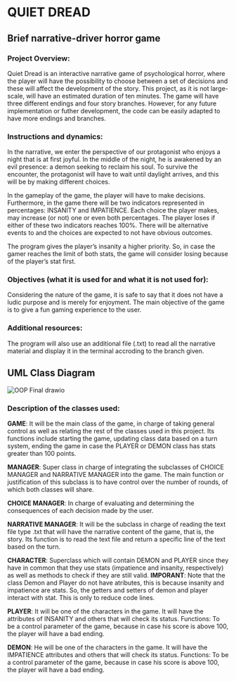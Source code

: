 # QUIET DREAD
## Brief narrative-driver horror game

### Project Overview:
Quiet Dread is an interactive narrative game of psychological horror, where the player will have the possibility to choose between a set of decisions and these will affect the development of the story. This project, as it is not large-scale, will have an estimated duration of ten minutes. 
The game will have three different endings and four story branches. However, for any future implementation or futher development, the code can be easily adapted to have more endings and branches. 

### Instructions and dynamics:
In the narrative, we enter the perspective of our protagonist who enjoys a night that is at first joyful. In the middle of the night, he is awakened by an evil presence: a demon seeking to reclaim his soul. To survive the encounter, the protagonist will have to wait until daylight arrives, and this will be by making different choices.

In the gameplay of the game, the player will have to make decisions. Furthermore, in the game there will be two indicators represented in percentages: INSANITY and IMPATIENCE. Each choice the player makes, may increase (or not) one or even both percentages. The player loses if either of these two indicators reaches 100%. There will be alternative events to and the choices are expected to not have obvious outcomes.

The program gives the player’s insanity a higher priority. So, in case the gamer reaches the limit of both stats, the game will consider losing because of the player’s stat first. 

### Objectives (what it is used for and what it is not used for):
Considering the nature of the game, it is safe to say that it does not have a ludic purpose and is merely for enjoyment. The main objective of the game is to give a fun gaming experience to the user. 

### Additional resources:
The program will also use an additional file (.txt) to read all the narrative material and display it in the terminal accroding to the branch given. 

## UML Class Diagram
![OOP Final drawio](https://github.com/user-attachments/assets/53f3ddde-ec6e-4c04-8436-36654c93fb47)

### Description of the classes used:

**GAME**: It will be the main class of the game, in charge of taking general control as well as relating the rest of the classes used in this project. Its functions include starting the game, updating class data based on a turn system, ending the game in case the PLAYER or DEMON class has stats greater than 100 points. 

**MANAGER**: Super class in charge of integrating the subclasses of CHOICE MANAGER and NARRATIVE MANAGER into the game. The main function or justification of this subclass is to have control over the number of rounds, of which both classes will share. 

**CHOICE MANAGER**: In charge of evaluating and determining the consequences of each decision made by the user. 

**NARRATIVE MANAGER**: It will be the subclass in charge of reading the text file type .txt that will have the narrative content of the game, that is, the story. Its function is to read the text file and return a specific line of the text based on the turn. 

**CHARACTER**: Superclass which will contain DEMON and PLAYER since they have in common that they use stats (impatience and insanity, respectively) as well as methods to check if they are still valid. **IMPORANT**: Note that the class Demon and Player do not have atributes, this is because insanity and impatience are stats. So, the getters and setters of demon and player interact with stat. This is only to reduce code lines. 

**PLAYER**: It will be one of the characters in the game. It will have the attributes of INSANITY and others that will check its status. Functions: To be a control parameter of the game, because in case his score is above 100, the player will have a bad ending. 

**DEMON**: He will be one of the characters in the game. It will have the IMPATIENCE attributes and others that will check its status. Functions: To be a control parameter of the game, because in case his score is above 100, the player will have a bad ending.



